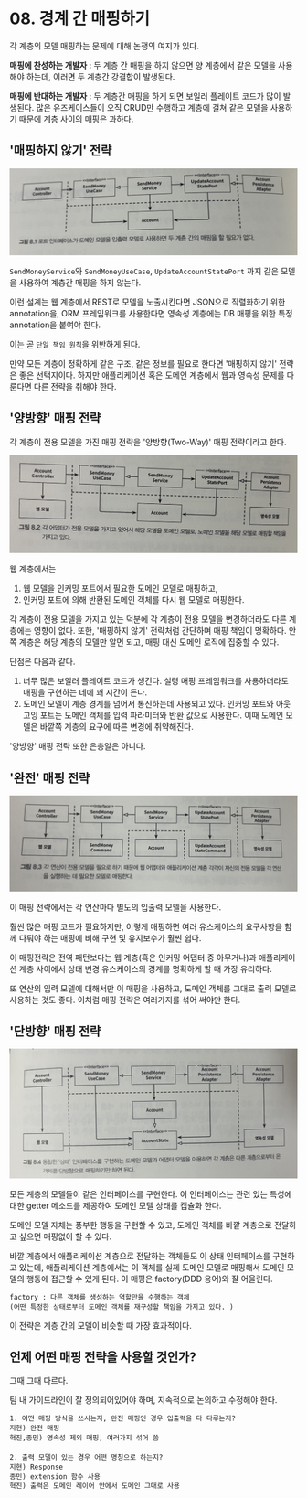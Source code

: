 # 08. 경계 간 매핑하기

각 계층의 모델 매핑하는 문제에 대해 논쟁의 여지가 있다.



**매핑에 찬성하는 개발자 :** 
두 계층 간 매핑을 하지 않으면 양 계층에서 같은 모델을 사용해야 하는데, 이러면 두 계층간 강결합이 발생된다.

**매핑에 반대하는 개발자 :**
두 계층간 매핑을 하게 되면 보일러 플레이트 코드가 많이 발생된다. 많은 유즈케이스들이 오직 CRUD만 수행하고 계층에 걸쳐 같은 모델을 사용하기 때문에 계층 사이의 매핑은 과하다.



## '매핑하지 않기' 전략

![image-20230326033700336](./images/image-20230326033700336.png)

`SendMoneyService`와 `SendMoneyUseCase`, `UpdateAccountStatePort` 까지 같은 모델을 사용하여 계층간 매핑을 하지 않는다.

이런 설계는 웹 계층에서 REST로 모델을 노출시킨다면 JSON으로 직렬화하기 위한 annotation을, ORM 프레임워크를 사용한다면 영속성 계층에는 DB 매핑을 위한 특정 annotation을 붙여야 한다. 

이는 곧 `단일 책임 원칙`을 위반하게 된다.

만약 모든 계층이 정확하게 같은 구조, 같은 정보를 필요로 한다면 '매핑하지 않기' 전략은 좋은 선택지이다. 하지만 애플리케이션 혹은 도메인 계층에서 웹과 영속성 문제를 다룬다면 다른 전략을 취해야 한다.



## '양방향' 매핑 전략

각 계층이 전용 모델을 가진 매핑 전략을 '양방향(Two-Way)' 매핑 전략이라고 한다.

![image-20230326034839736](./images/image-20230326034839736.png)

웹 계층에서는 

1) 웹 모델을 인커밍 포트에서 필요한 도메인 모델로 매핑하고,
2) 인커밍 포트에 의해 반환된 도메인 객체를 다시 웹 모델로 매핑한다.

각 계층이 전용 모델을 가지고 있는 덕분에 각 계층이 전용 모델을 변경하더라도 다른 계층에는 영향이 없다.
또한, '매핑하지 않기' 전략처럼 간단하며 매핑 책임이 명확하다. 안쪽 계층은 해당 계층의 모델만 알면 되고, 매핑 대신 도메인 로직에 집중할 수 있다.

단점은 다음과 같다.

1. 너무 많은 보일러 플레이트 코드가 생긴다. 설령 매핑 프레임워크를 사용하더라도 매핑을 구현하는 데에 꽤 시간이 든다.
2. 도메인 모델이 계층 경계를 넘어서 통신하는데 사용되고 있다. 인커밍 포트와 아웃고잉 포트는 도메인 객체를 입력 파라미터와 반환 값으로 사용한다. 이때 도메인 모델은 바깥쪽 계층의 요구에 따른 변경에 취약해진다.

'양방향' 매핑 전략 또한 은총알은 아니다.



## '완전' 매핑 전략

![image-20230326040156560](./images/image-20230326040156560.png)

이 매핑 전략에서는 각 연산마다 별도의 입출력 모델을 사용한다.

훨씬 많은 매핑 코드가 필요하지만, 이렇게 매핑하면 여러 유스케이스의 요구사항을 함께 다뤄야 하는 매핑에 비해 구현 및 유지보수가 훨씬 쉽다.

이 매핑전략은 전역 패턴보다는 웹 계층(혹은 인커밍 어댑터 중 아무거나)과 애플리케이션 계층 사이에서 상태 변경 유스케이스의 경계를 명확하게 할 때 가장 유리하다. 

또 연산의 입력 모델에 대해서만 이 매핑을 사용하고, 도메인 객체를 그대로 출력 모델로 사용하는 것도 좋다.
이처럼 매핑 전략은 여러가지를 섞어 써야만 한다.



## '단방향' 매핑 전략

![image-20230326041253304](./images/image-20230326041253304.png)

모든 계층의 모델들이 같은 인터페이스를 구현한다. 이 인터페이스는 관련 있는 특성에 대한 getter 메소드를 제공하여 도메인 모델 상태를 캡슐화 한다.

도메인 모델 자체는 풍부한 행동을 구현할 수 있고, 도메인 객체를 바깥 계층으로 전달하고 싶으면 매핑없이 할 수 있다.

바깥 계층에서 애플리케이션 계층으로 전달하는 객체들도 이 상태 인터페이스를 구현하고 있는데, 애플리케이션 계층에서는 이 객체를 실제 도메인 모델로 매핑해서 도메인 모델의 행동에 접근할 수 있게 된다. 이 매핑은 factory(DDD 용어)와 잘 어울린다.

```tex
factory : 다른 객체를 생성하는 역할만을 수행하는 객체
(어떤 특정한 상태로부터 도메인 객체를 재구성할 책임을 가지고 있다. )
```



이 전략은 계층 간의 모델이 비슷할 때 가장 효과적이다.



## 언제 어떤 매핑 전략을 사용할 것인가?

그때 그때 다르다.

팀 내 가이드라인이 잘 정의되어있어야 하며, 지속적으로 논의하고 수정해야 한다.





```tex
1. 어떤 매핑 방식을 쓰시는지, 완전 매핑인 경우 입출력을 다 다루는지? 
지현) 완전 매핑
혁진,종민) 영속성 제외 매핑, 여러가지 섞어 씀

2. 출력 모델이 있는 경우 어떤 명칭으로 하는지?
지현) Response
종민) extension 함수 사용
혁진) 출력은 도메인 레이어 안에서 도메인 그대로 사용

```


